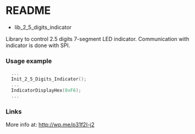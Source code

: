 # README #

* lib_2_5_digits_indicator

Library to control 2.5 digits 7-segment LED indicator.
Communication with indicator is done with SPI.

### Usage example ###
```C
  ... 
  Init_2_5_Digits_Indicator();
  ...
  IndicatorDisplayHex(0xF6);
  ...
```

### Links ###
More info at: http://wp.me/p31f2I-j2
